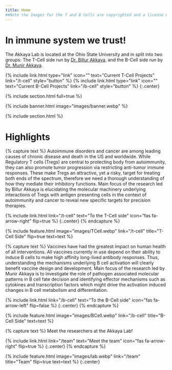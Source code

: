 ```yaml
---
title: Home
##Note the Images for the T and B Cells are copyrighted and a license must be bought prior to web deployment
---
```


# In immune system we trust!

The Akkaya Lab is located at the Ohio State University and in split into two groups: The T-Cell side run by [Dr. Billur Akkaya](members/billur.html), and the B-Cell side run by [Dr. Munir Akkaya](members/munir.html).

{%
  include link.html
  type="link"
  icon=""
  text="Current T-Cell Projects"
  link="/t-cell"
  style="button"
%}
{%
  include link.html
  type="link"
  icon=""
  text="Current B-Cell Projects"
  link="/b-cell"
  style="button"
%}
{:.center}

{% include section.html full=true %}

{% include banner.html image="images/banner.webp" %}

{% include section.html %}

# Highlights

{% capture text %}
Autoimmune disorders and cancer are among leading causes of chronic disease and death in the US and worldwide. While Regulatory T cells (Tregs) are central to protecting body from autoimmunity, they can also promote tumor progression via restricting anti-tumor immune responses. These make Tregs an attractive, yet a risky, target for treating both ends of the spectrum, therefore we need a thorough understanding of how they mediate their inhibitory functions. Main focus of the research led by Billur Akkaya is elucidating the molecular machinery underlying interactions of Tregs with antigen presenting cells in the context of autoimmunity and cancer to reveal new specific targets for precision therapies.

{%
  include link.html
  link="/t-cell"
  text="To the T-Cell side"
  icon="fas fa-arrow-right"
  flip=true
%}
{:.center}
{% endcapture %}

{%
  include feature.html
  image="images/TCell.webp"
  link="/t-cell"
  title="T-Cell Side"
  flip=true
  text=text
%}

{% capture text %}
Vaccines have had the greatest impact on human health of all interventions. All vaccines currently in use depend on their ability to induce B cells to make high affinity long-lived antibody responses. Thus, understanding the mechanisms underlying B cell activation will clearly benefit vaccine design and development. Main focus of the research led by Munir Akkaya is to investigate the role of pathogen associated molecular patterns in B cell fate decision and identifying effector mechanisms such as cytokines and transcription factors which might drive the activation induced changes in B cell metabolism and differentiation.

{%
  include link.html
  link="/b-cell"
  text="To the B-Cell side"
  icon="fas fa-arrow-left"
  flip=false
%}
{:.center}
{% endcapture %}

{%
  include feature.html
  image="images/BCell.webp"
  link="/b-cell"
  title="B-Cell Side"
  text=text
%}


{% capture text %}
Meet the researchers at the Akkaya Lab!

{%
  include link.html
  link="/team"
  text="Meet the team"
  icon="fas fa-arrow-right"
  flip=true
%}
{:.center}
{% endcapture %}

{%
  include feature.html
  image="images/lab.webp"
  link="/team"
  title="Team"
  flip=true
  text=text
%}
{:.center}
